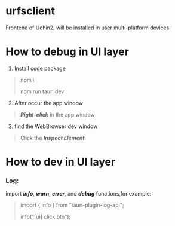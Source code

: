 # urfsclient

Frontend of Uchin2, will be installed in user multi-platform devices

# How to debug in UI layer

1. Install code package 

> npm i
>
> npm run tauri dev

2. After occur the app window

> ***Right-click*** in the app window

3. find the WebBrowser dev window

> Click the ***Inspect Element***

# How to dev in UI layer

### Log:
import ***info***, ***warn***, ***error***, and ***debug*** functions,for example: 
> import { info } from "tauri-plugin-log-api";
>
> info("[ui] click btn");
